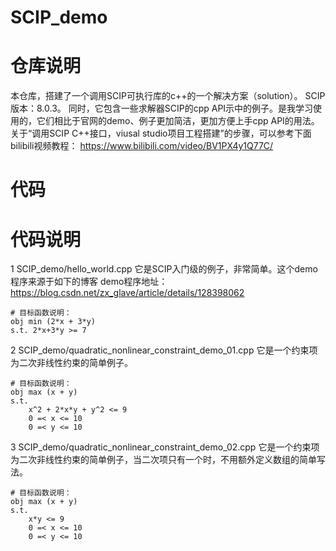 # SCIP_demo

# 仓库说明

本仓库，搭建了一个调用SCIP可执行库的c++的一个解决方案（solution）。
SCIP版本：8.0.3。
同时，它包含一些求解器SCIP的cpp API示中的例子。是我学习使用的，它们相比于官网的demo、例子更加简洁，更加方便上手cpp API的用法。
关于“调用SCIP C++接口，viusal studio项目工程搭建”的步骤，可以参考下面bilibili视频教程：
https://www.bilibili.com/video/BV1PX4y1Q77C/

# 代码

# 代码说明

1 SCIP_demo/hello_world.cpp
它是SCIP入门级的例子，非常简单。这个demo程序来源于如下的博客
demo程序地址：https://blog.csdn.net/zx_glave/article/details/128398062

```shell
# 目标函数说明：
obj min (2*x + 3*y)
s.t. 2*x+3*y >= 7
```

2 SCIP_demo/quadratic_nonlinear_constraint_demo_01.cpp
它是一个约束项为二次非线性约束的简单例子。

```shell
# 目标函数说明：
obj max (x + y)
s.t.
    x^2 + 2*x*y + y^2 <= 9
    0 =< x <= 10
    0 =< y <= 10
```

3 SCIP_demo/quadratic_nonlinear_constraint_demo_02.cpp
它是一个约束项为二次非线性约束的简单例子，当二次项只有一个时，不用额外定义数组的简单写法。

```shell
# 目标函数说明：
obj max (x + y)
s.t.
    x*y <= 9
    0 =< x <= 10
    0 =< y <= 10
```
